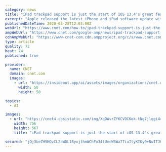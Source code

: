```yaml
---
category: news
title: "iPad trackpad support is just the start of iOS 13.4's great features"
excerpt: "Apple released the latest iPhone and iPad software update with iOS 13.4 and iPadOS 13.4. It adds new features that let you use the trackpad to control the iPad, share iCloud files and make new Memoji,"
publishedDateTime: 2020-03-28T12:03:00Z
webUrl: "https://www.cnet.com/how-to/ipad-trackpad-support-is-just-the-start-of-ios-13-4s-great-features/"
ampWebUrl: "https://www.cnet.com/google-amp/news/ipad-trackpad-support-is-just-the-start-of-ios-13-4s-great-features/"
cdnAmpWebUrl: "https://www-cnet-com.cdn.ampproject.org/c/s/www.cnet.com/google-amp/news/ipad-trackpad-support-is-just-the-start-of-ios-13-4s-great-features/"
type: article
quality: 72
heat: 74
published: true

provider:
  name: CNET
  domain: cnet.com
  images:
    - url: "https://insideout.app/ai/assets/images/organizations/cnet.com-50x50.jpg"
      width: 50
      height: 50

topics:
  - AI

images:
  - url: "https://cnet4.cbsistatic.com/img/XqDWvrZY6CVOCKok-tNg7jlqgi4=/756x567/2019/09/19/58acf163-3d55-4bdb-8353-4fc0dd83527d/memoji-stickers.jpg"
    width: 756
    height: 567
    title: "iPad trackpad support is just the start of iOS 13.4's great features"

secured: "jQj3beZH5HQvCL2aWDL18yxjthmWChFo34tUmcW3Wa77iuItyKIKy0+NwITJC7GHtd6W6Hz5u0iuxDTMbGH5YQHyftVUAsEMXWhhoPhCZe/DPwDvlZz0mzUoXeFJGUUXjCLZTdwTPehF4wO0dWVB4q1bKcL0pTHNwroZSX7djOcOtBB95SvuJnss1jfRJ0T2VRTMXzvRLCVtUl5+4otxT/ihAKHyvJ8y7XilBeSbaYhaw0WS53L5MqzMdj/uv2trkmy0Ri5sOj6q4jfkpxc7d1WP7i8eod9VSL/QGtbEzH0P3ABIxq56adqP4kU2/yuA;Om6L7OM/6A3zswnGIbxwSA=="
---
```


